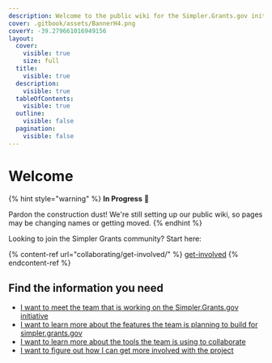 ```yaml
---
description: Welcome to the public wiki for the Simpler.Grants.gov initiative.
cover: .gitbook/assets/BannerH4.png
coverY: -39.279661016949156
layout:
  cover:
    visible: true
    size: full
  title:
    visible: true
  description:
    visible: true
  tableOfContents:
    visible: true
  outline:
    visible: false
  pagination:
    visible: false
---
```


# Welcome

{% hint style="warning" %}
**In Progress** :construction:

Pardon the construction dust! We're still setting up our public wiki, so pages may be changing names or getting moved.&#x20;
{% endhint %}

Looking to join the Simpler Grants community? Start here:

{% content-ref url="collaborating/get-involved/" %}
[get-involved](collaborating/get-involved/)
{% endcontent-ref %}

## Find the information you need

* [I want to meet the team that is working on the Simpler.Grants.gov initiative](about/team.md)
* [I want to learn more about the features the team is planning to build for simpler.grants.gov](product/product-roadmap.md)
* [I want to learn more about the tools the team is using to collaborate](collaborating/communication-channels/)
* [I want to figure out how I can get more involved with the project](collaborating/get-involved/)
